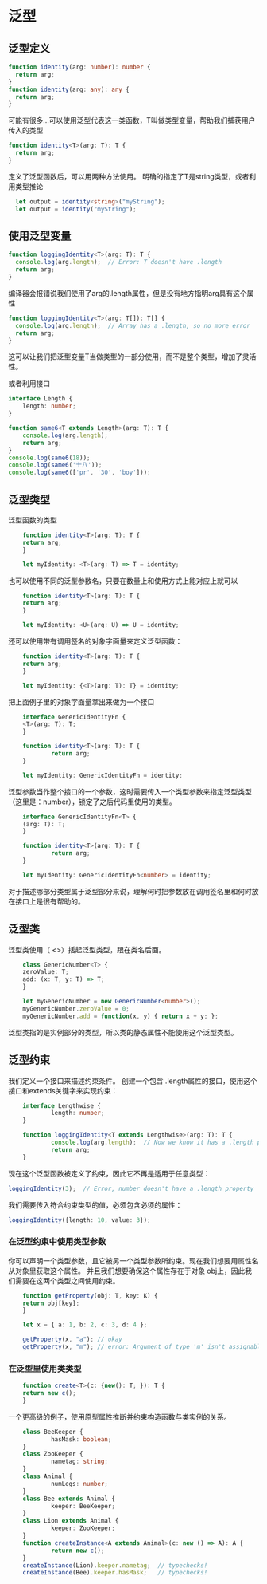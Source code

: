 # 泛型

## 泛型定义

```typescript
function identity(arg: number): number {
  return arg;
}
function identity(arg: any): any {
  return arg;
}
```

可能有很多...可以使用泛型代表这一类函数，T叫做类型变量，帮助我们捕获用户传入的类型

```typescript
function identity<T>(arg: T): T {
  return arg;
}
```

定义了泛型函数后，可以用两种方法使用。 明确的指定了T是string类型，或者利用类型推论

```typescript
  let output = identity<string>("myString");
  let output = identity("myString");
```

## 使用泛型变量

```typescript
function loggingIdentity<T>(arg: T): T {
  console.log(arg.length);  // Error: T doesn't have .length
  return arg;
}
```

编译器会报错说我们使用了arg的.length属性，但是没有地方指明arg具有这个属性

```typescript
function loggingIdentity<T>(arg: T[]): T[] {
  console.log(arg.length);  // Array has a .length, so no more error
  return arg;
}
```

这可以让我们把泛型变量T当做类型的一部分使用，而不是整个类型，增加了灵活性。

或者利用接口

```ts
interface Length {
    length: number;
}

function same6<T extends Length>(arg: T): T {
    console.log(arg.length);
    return arg;
}
console.log(same6(18));
console.log(same6('十八'));
console.log(same6(['pr', '30', 'boy']));
```

## 泛型类型

泛型函数的类型

```typescript
	function identity<T>(arg: T): T {
    return arg;
	}

	let myIdentity: <T>(arg: T) => T = identity;
```


也可以使用不同的泛型参数名，只要在数量上和使用方式上能对应上就可以

```typescript
	function identity<T>(arg: T): T {
    return arg;
	}

	let myIdentity: <U>(arg: U) => U = identity;
```

还可以使用带有调用签名的对象字面量来定义泛型函数：

```typescript
	function identity<T>(arg: T): T {
    return arg;
	}

	let myIdentity: {<T>(arg: T): T} = identity;
```

把上面例子里的对象字面量拿出来做为一个接口

```typescript
	interface GenericIdentityFn {
    <T>(arg: T): T;
	}

	function identity<T>(arg: T): T {
			return arg;
	}

	let myIdentity: GenericIdentityFn = identity;
```

泛型参数当作整个接口的一个参数，这时需要传入一个类型参数来指定泛型类型（这里是：number），锁定了之后代码里使用的类型。

```typescript
	interface GenericIdentityFn<T> {
    (arg: T): T;
	}

	function identity<T>(arg: T): T {
			return arg;
	}

	let myIdentity: GenericIdentityFn<number> = identity;
```

对于描述哪部分类型属于泛型部分来说，理解何时把参数放在调用签名里和何时放在接口上是很有帮助的。

## 泛型类

泛型类使用（ <>）括起泛型类型，跟在类名后面。

```typescript
	class GenericNumber<T> {
    zeroValue: T;
    add: (x: T, y: T) => T;
	}

	let myGenericNumber = new GenericNumber<number>();
	myGenericNumber.zeroValue = 0;
	myGenericNumber.add = function(x, y) { return x + y; };
```

泛型类指的是实例部分的类型，所以类的静态属性不能使用这个泛型类型。

## 泛型约束

我们定义一个接口来描述约束条件。 创建一个包含 .length属性的接口，使用这个接口和extends关键字来实现约束：

```typescript
	interface Lengthwise {
			length: number;
	}

	function loggingIdentity<T extends Lengthwise>(arg: T): T {
			console.log(arg.length);  // Now we know it has a .length property, so no more error
			return arg;
	}
```

现在这个泛型函数被定义了约束，因此它不再是适用于任意类型：

```typescript
loggingIdentity(3);  // Error, number doesn't have a .length property
```

我们需要传入符合约束类型的值，必须包含必须的属性：

```typescript
loggingIdentity({length: 10, value: 3});
```

### 在泛型约束中使用类型参数

你可以声明一个类型参数，且它被另一个类型参数所约束。现在我们想要用属性名从对象里获取这个属性。
并且我们想要确保这个属性存在于对象 obj上，因此我们需要在这两个类型之间使用约束。

```typescript
	function getProperty(obj: T, key: K) {
    return obj[key];
	}

	let x = { a: 1, b: 2, c: 3, d: 4 };

	getProperty(x, "a"); // okay
	getProperty(x, "m"); // error: Argument of type 'm' isn't assignable to 'a' | 'b' | 'c' | 'd'.
```

### 在泛型里使用类类型

```typescript
	function create<T>(c: {new(): T; }): T {
    return new c();
	}
```

一个更高级的例子，使用原型属性推断并约束构造函数与类实例的关系。

```typescript
	class BeeKeeper {
			hasMask: boolean;
	}
	class ZooKeeper {
			nametag: string;
	}
	class Animal {
			numLegs: number;
	}
	class Bee extends Animal {
			keeper: BeeKeeper;
	}
	class Lion extends Animal {
			keeper: ZooKeeper;
	}
	function createInstance<A extends Animal>(c: new () => A): A {
			return new c();
	}
	createInstance(Lion).keeper.nametag;  // typechecks!
	createInstance(Bee).keeper.hasMask;   // typechecks!
```